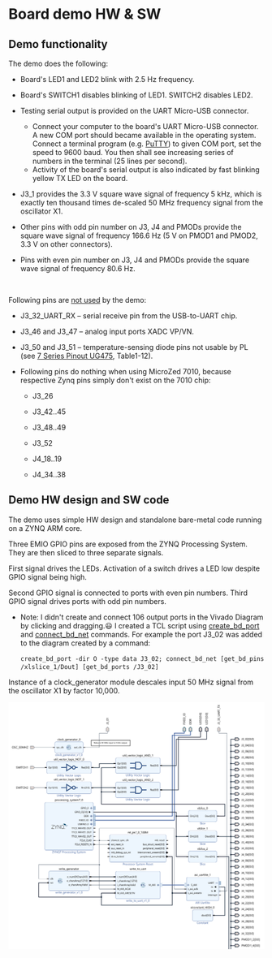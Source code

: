 # Board demo HW & SW

## Demo functionality

The demo does the following:

- Board's LED1 and LED2 blink with 2.5 Hz frequency.

- Board's SWITCH1 disables blinking of LED1. SWITCH2 disables LED2.

- Testing serial output is provided on the UART Micro-USB connector. 
  
  - Connect your computer to the board's UART Micro-USB connector. A new COM port should became available in the operating system. Connect a terminal program (e.g. [PuTTY](https://www.putty.org/)) to given COM port, set the speed to 9600 baud. You then shall see increasing series of numbers in the terminal (25 lines per second).
  - Activity of the board's serial output is also indicated by fast blinking yellow TX LED on the board.

- J3_1 provides the 3.3 V square wave signal of frequency 5 kHz, which is exactly ten thousand times de-scaled 50 MHz frequency signal from the oscillator X1.

- Other pins with odd pin number on J3, J4 and PMODs provide the square wave signal of frequency 166.6 Hz (5 V on PMOD1 and PMOD2, 3.3 V on other connectors).

- Pins with even pin number on J3, J4 and PMODs provide the square wave signal of frequency 80.6 Hz.

&nbsp;

Following pins are <ins>not used</ins> by the demo:

- J3_32_UART_RX &ndash; serial receive pin from the USB-to-UART chip.

- J3_46 and J3_47 – analog input ports XADC VP/VN.

- J3_50 and J3_51 – temperature-sensing diode pins not usable by PL (see [7 Series Pinout UG475](https://www.xilinx.com/support/documentation/user_guides/ug475_7Series_Pkg_Pinout.pdf), Table1-12).

- Following pins do nothing when using MicroZed 7010, because respective Zynq pins simply don't exist on the 7010 chip:
  
  - J3_26
  
  - J3_42..45
  
  - J3_48..49
  
  - J3_52
  
  - J4_18..19
  
  - J4_34..38

## Demo HW design and SW code

The demo uses simple HW design and standalone bare-metal code running on a ZYNQ ARM core.

Three EMIO GPIO pins are exposed from the ZYNQ Processing System. They are then sliced to three separate signals.

First signal drives the LEDs. Activation of a switch drives a LED low despite GPIO signal being high.

Second GPIO signal is connected to ports with even pin numbers. Third GPIO signal drives ports with odd pin numbers.

- Note: I didn't create and connect 106 output ports in the Vivado Diagram by clicking and dragging.:smiley: I created a TCL script using [create_bd_port](https://docs.xilinx.com/r/en-US/ug835-vivado-tcl-commands/create_bd_port) and [connect_bd_net](https://docs.xilinx.com/r/en-US/ug835-vivado-tcl-commands/connect_bd_net) commands.
  For example the port J3_02 was added to the diagram created by a command: 
  
  ```
  create_bd_port -dir O -type data J3_02; connect_bd_net [get_bd_pins /xlslice_1/Dout] [get_bd_ports /J3_02]
  ```

Instance of a clock_generator module descales input 50 MHz signal from the oscillator X1 by factor 10,000.

<img src="Vivado_Diagram.png" title="" alt="" width="548">
